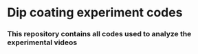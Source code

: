 # Dip coating experiment codes

### This repository contains all codes used to analyze the experimental videos


